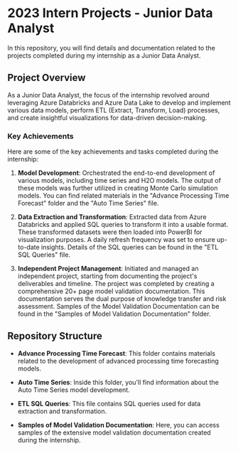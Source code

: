 # 2023 Intern Projects - Junior Data Analyst

In this repository, you will find details and documentation related to the projects completed during my internship as a Junior Data Analyst.

## Project Overview

As a Junior Data Analyst, the focus of the internship revolved around leveraging Azure Databricks and Azure Data Lake to develop and implement various data models, perform ETL (Extract, Transform, Load) processes, and create insightful visualizations for data-driven decision-making.

### Key Achievements

Here are some of the key achievements and tasks completed during the internship:

1. **Model Development**: Orchestrated the end-to-end development of various models, including time series and H2O models. The output of these models was further utilized in creating Monte Carlo simulation models. You can find related materials in the "Advance Processing Time Forecast" folder and the "Auto Time Series" file.

2. **Data Extraction and Transformation**: Extracted data from Azure Databricks and applied SQL queries to transform it into a usable format. These transformed datasets were then loaded into PowerBI for visualization purposes. A daily refresh frequency was set to ensure up-to-date insights. Details of the SQL queries can be found in the "ETL SQL Queries" file.

3. **Independent Project Management**: Initiated and managed an independent project, starting from documenting the project's deliverables and timeline. The project was completed by creating a comprehensive 20+ page model validation documentation. This documentation serves the dual purpose of knowledge transfer and risk assessment. Samples of the Model Validation Documentation can be found in the "Samples of Model Validation Documentation" folder.

## Repository Structure

- **Advance Processing Time Forecast**: This folder contains materials related to the development of advanced processing time forecasting models.

- **Auto Time Series**: Inside this folder, you'll find information about the Auto Time Series model development.

- **ETL SQL Queries**: This file contains SQL queries used for data extraction and transformation.

- **Samples of Model Validation Documentation**: Here, you can access samples of the extensive model validation documentation created during the internship.
